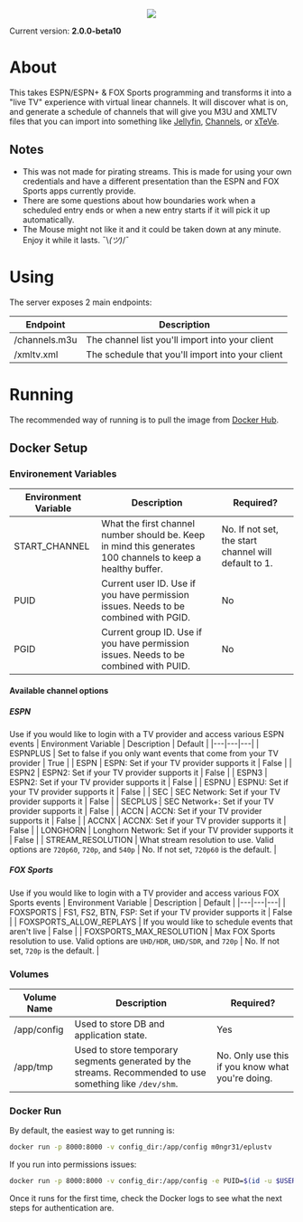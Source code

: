 <p align="center">
  <img src="https://i.imgur.com/FIGZdR3.png">
</p>

Current version: **2.0.0-beta10**

# About
This takes ESPN/ESPN+ & FOX Sports programming and transforms it into a "live TV" experience with virtual linear channels. It will discover what is on, and generate a schedule of channels that will give you M3U and XMLTV files that you can import into something like [Jellyfin](https://jellyfin.org), [Channels](https://getchannels.com), or [xTeVe](https://github.com/xteve-project/xTeVe).

## Notes
* This was not made for pirating streams. This is made for using your own credentials and have a different presentation than the ESPN and FOX Sports apps currently provide.
* There are some questions about how boundaries work when a scheduled entry ends or when a new entry starts if it will pick it up automatically.
* The Mouse might not like it and it could be taken down at any minute. Enjoy it while it lasts. ¯\\_(ツ)_/¯

# Using
The server exposes 2 main endpoints:

| Endpoint | Description |
|---|---|
| /channels.m3u | The channel list you'll import into your client |
| /xmltv.xml | The schedule that you'll import into your client |

# Running
The recommended way of running is to pull the image from [Docker Hub](https://hub.docker.com/r/m0ngr31/eplustv).

## Docker Setup

### Environement Variables
| Environment Variable | Description | Required? |
|---|---|---|
| START_CHANNEL | What the first channel number should be. Keep in mind this generates 100 channels to keep a healthy buffer. | No. If not set, the start channel will default to 1. |
| PUID | Current user ID. Use if you have permission issues. Needs to be combined with PGID. | No |
| PGID | Current group ID. Use if you have permission issues. Needs to be combined with PUID. | No |

#### Available channel options

##### ESPN
Use if you would like to login with a TV provider and access various ESPN events
| Environment Variable | Description | Default |
|---|---|---|
| ESPNPLUS | Set to false if you only want events that come from your TV provider | True |
| ESPN | ESPN: Set if your TV provider supports it | False |
| ESPN2 | ESPN2: Set if your TV provider supports it | False |
| ESPN3 | ESPN2: Set if your TV provider supports it | False |
| ESPNU | ESPNU: Set if your TV provider supports it | False |
| SEC | SEC Network: Set if your TV provider supports it | False |
| SECPLUS | SEC Network+: Set if your TV provider supports it | False |
| ACCN | ACCN: Set if your TV provider supports it | False |
| ACCNX | ACCNX: Set if your TV provider supports it | False |
| LONGHORN | Longhorn Network: Set if your TV provider supports it | False |
| STREAM_RESOLUTION | What stream resolution to use. Valid options are `720p60`, `720p`, and `540p` | No. If not set, `720p60` is the default. |

##### FOX Sports
Use if you would like to login with a TV provider and access various FOX Sports events
| Environment Variable | Description | Default |
|---|---|---|
| FOXSPORTS | FS1, FS2, BTN, FSP: Set if your TV provider supports it | False |
| FOXSPORTS_ALLOW_REPLAYS | If you would like to schedule events that aren't live | False |
| FOXSPORTS_MAX_RESOLUTION | Max FOX Sports resolution to use. Valid options are `UHD/HDR`, `UHD/SDR`, and `720p` | No. If not set, `720p` is the default. |

### Volumes
| Volume Name | Description | Required? |
|---|---|---|
| /app/config | Used to store DB and application state. | Yes |
| /app/tmp | Used to store temporary segments generated by the streams. Recommended to use something like `/dev/shm`. | No. Only use this if you know what you're doing. |


### Docker Run
By default, the easiest way to get running is:

```bash
docker run -p 8000:8000 -v config_dir:/app/config m0ngr31/eplustv
```

If you run into permissions issues:

```bash
docker run -p 8000:8000 -v config_dir:/app/config -e PUID=$(id -u $USER) -e PGID=$(id -g $USER) m0ngr31/eplustv
```

Once it runs for the first time, check the Docker logs to see what the next steps for authentication are.
